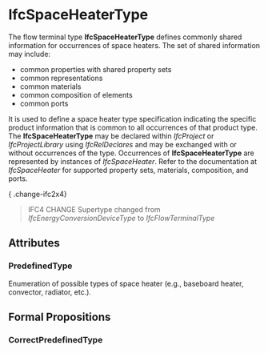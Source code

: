 # IfcSpaceHeaterType

The flow terminal type **IfcSpaceHeaterType** defines commonly shared information for occurrences of space heaters. The set of shared information may include:

* common properties with shared property sets
* common representations
* common materials
* common composition of elements
* common ports

It is used to define a space heater type specification indicating the specific product information that is common to all occurrences of that product type. The **IfcSpaceHeaterType** may be declared within _IfcProject_ or _IfcProjectLibrary_ using _IfcRelDeclares_ and may be exchanged with or without occurrences of the type. Occurrences of **IfcSpaceHeaterType** are represented by instances of _IfcSpaceHeater_. Refer to the documentation at _IfcSpaceHeater_ for supported property sets, materials, composition, and ports.

{ .change-ifc2x4}
> IFC4 CHANGE  Supertype changed from _IfcEnergyConversionDeviceType_ to _IfcFlowTerminalType_

## Attributes

### PredefinedType
Enumeration of possible types of space heater (e.g., baseboard heater, convector, radiator, etc.).

## Formal Propositions

### CorrectPredefinedType

